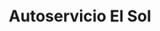 ---
title: "Autoservicio El Sol"
url: /rincon-de-los-sauces/autoservicio-el-sol/
shop: Lebensmittel
---